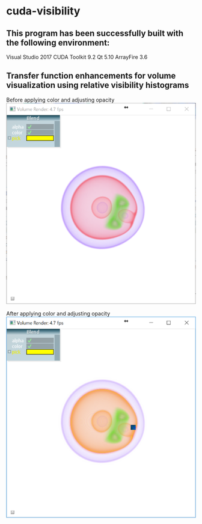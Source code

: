 # cuda-visibility

## This program has been successfully built with the following environment:
Visual Studio 2017
CUDA Toolkit 9.2
Qt 5.10
ArrayFire 3.6

## Transfer function enhancements for volume visualization using relative visibility histograms

Before applying color and adjusting opacity
![before](https://raw.githubusercontent.com/luosz/cuda-visibility/master/before.png)

After applying color and adjusting opacity
![after](https://raw.githubusercontent.com/luosz/cuda-visibility/master/after.png)
